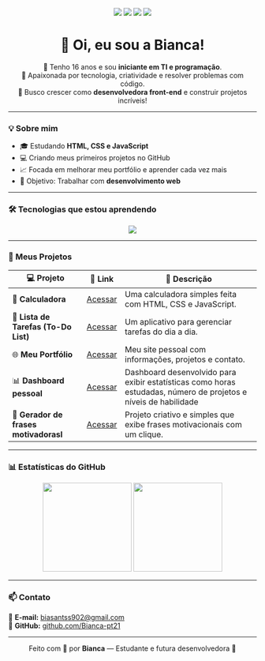 

<p align="center">
  <img src="https://img.shields.io/badge/HTML5-orange?logo=html5&logoColor=white" />
  <img src="https://img.shields.io/badge/CSS3-blue?logo=css3&logoColor=white" />
  <img src="https://img.shields.io/badge/JavaScript-yellow?logo=javascript&logoColor=white" />
  <img src="https://img.shields.io/badge/GitHub-black?logo=github&logoColor=white" />
</p>

<h1 align="center">👋 Oi, eu sou a Bianca!</h1>

<p align="center">
  💙 Tenho 16 anos e sou <b>iniciante em TI e programação</b>.<br>
  📘 Apaixonada por tecnologia, criatividade e resolver problemas com código.<br>
  🚀 Busco crescer como <b>desenvolvedora front-end</b> e construir projetos incríveis!
</p>

---

### 💡 Sobre mim
- 🎓 Estudando **HTML, CSS e JavaScript**
- 💻 Criando meus primeiros projetos no GitHub
- 📈 Focada em melhorar meu portfólio e aprender cada vez mais
- 🎯 Objetivo: Trabalhar com **desenvolvimento web**

---

### 🛠️ Tecnologias que estou aprendendo
<div align="center">

<img src="https://skillicons.dev/icons?i=html,css,js,github,git,vscode" />

</div>

---

### 🚀 Meus Projetos

| 💻 Projeto | 🔗 Link | 📝 Descrição |
|-------------|---------|--------------|
| 🧮 **Calculadora** | [Acessar](https://bianca-pt21.github.io/Calculadora/) | Uma calculadora simples feita com HTML, CSS e JavaScript. |
| 📝 **Lista de Tarefas (To-Do List)** | [Acessar](https://bianca-pt21.github.io/To-do-list/) | Um aplicativo para gerenciar tarefas do dia a dia. |
| 🌐 **Meu Portfólio** | [Acessar](https://bianca-pt21.github.io/bia/) | Meu site pessoal com informações, projetos e contato. |
| 📊 **Dashboard pessoal** | [Acessar](https://bianca-pt21.github.io/Dashboard-de-estatisticas-pessoais-/) | Dashboard desenvolvido para exibir estatísticas como horas estudadas, número de projetos e níveis de habilidade |
| 💫 **Gerador de frases motivadorasl** | [Acessar](https://bianca-pt21.github.io/Gerador-de-frases-motivacionais) | Projeto criativo e simples que exibe frases motivacionais com um clique. |
---

### 📊 Estatísticas do GitHub

<div align="center">
  <img height="180em" src="https://github-readme-stats.vercel.app/api?username=Bianca-pt21&show_icons=true&theme=tokyonight&hide_border=true" />
  <img height="180em" src="https://github-readme-stats.vercel.app/api/top-langs/?username=Bianca-pt21&layout=compact&theme=tokyonight&hide_border=true" />
</div>

---

### 📫 Contato
📧 **E-mail:** [biasantss902@gmail.com](mailto:biasantss902@gmail.com)  
💼 **GitHub:** [github.com/Bianca-pt21](https://github.com/Bianca-pt21)

---

<p align="center">
  Feito com 💙 por <b>Bianca</b> — Estudante e futura desenvolvedora 🚀
</p>
